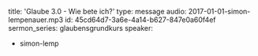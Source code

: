 title: 'Glaube 3.0 - Wie bete ich?'
type: message
audio: 2017-01-01-simon-lempenauer.mp3
id: 45cd64d7-3a6e-4a14-b627-847e0a60f4ef
sermon_series: glaubensgrundkurs
speaker:
  - simon-lemp
